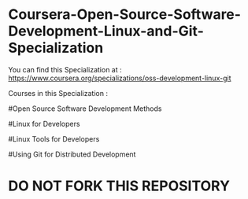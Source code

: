 # Coursera-Open-Source-Software-Development-Linux-and-Git-Specialization
You can find this Specialization at : https://www.coursera.org/specializations/oss-development-linux-git


Courses in this Specialization :

#Open Source Software Development Methods

#Linux for Developers

#Linux Tools for Developers

#Using Git for Distributed Development


# DO NOT FORK THIS REPOSITORY
